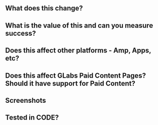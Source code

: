 ## What does this change?

## What is the value of this and can you measure success?

## Does this affect other platforms - Amp, Apps, etc?

## Does this affect GLabs Paid Content Pages? Should it have support for Paid Content?
<!-- if there are versions of this content with the paid styling (teal and grey) then they will need to be checked -->
<!-- content can be found here: https://www.theguardian.com/tone/advertisement-features -->


## Screenshots

## Tested in CODE?

<!-- AB test? https://git.io/v1V0x -->
<!-- AMP question? https://git.io/v9zIE -->
<!-- Does this PR meet the contributing guidelines? https://git.io/v1VEJ -->
